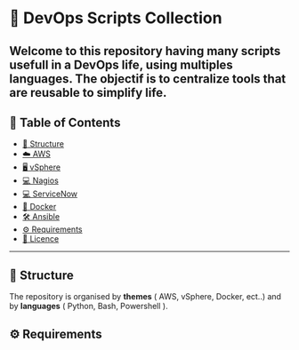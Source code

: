 # 🚀 DevOps Scripts Collection

Welcome to this repository having many **scripts usefull in a DevOps life**, using multiples languages.
The objectif is to centralize tools that are reusable to simplify life.
---

## 📑 Table of Contents
- [📂 Structure](#-Structure)
- [☁️ AWS](#️-aws)
- [🖥️ vSphere](#️-vsphere)
- [💻 Nagios](#-nagios)
- [💻 ServiceNow](#-servicenow)
- [🐳 Docker](#-docker)
- [🛠 Ansible](#-ansible)
- [⚙️ Requirements](#-Requirements)
- [📜 Licence](#-licence)

---

## 📂 Structure 

The repository is organised by **themes** ( AWS, vSphere, Docker, ect..) and by **languages** ( Python, Bash, Powershell ).

## ⚙️ Requirements
